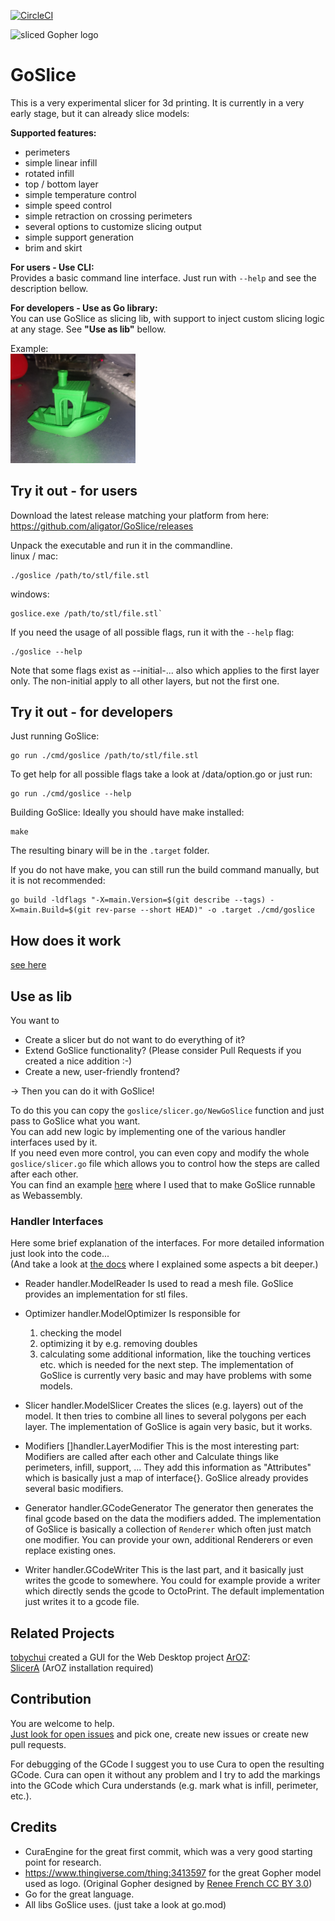 [![CircleCI](https://circleci.com/gh/aligator/GoSlice.svg?style=svg)](https://circleci.com/gh/aligator/GoSlice)

<img width="200" alt="sliced Gopher logo" src="https://raw.githubusercontent.com/aligator/GoSlice/master/logo.png">

# GoSlice

This is a very experimental slicer for 3d printing. It is currently in a very early stage, but it can already slice models:

__Supported features:__
* perimeters
* simple linear infill
* rotated infill
* top / bottom layer
* simple temperature control
* simple speed control
* simple retraction on crossing perimeters
* several options to customize slicing output
* simple support generation
* brim and skirt

__For users - Use CLI:__  
Provides a basic command line interface. Just run with `--help` and see the description bellow.

__For developers - Use as Go library:__  
You can use GoSlice as slicing lib, with support to inject custom slicing logic at any stage.
See __"Use as lib"__ bellow.

Example:  
<img width="200" alt="sliced Gopher logo" src="https://raw.githubusercontent.com/aligator/GoSlice/master/docs/GoSlice-print.png">

## Try it out - for users
Download the latest release matching your platform from here:
https://github.com/aligator/GoSlice/releases

Unpack the executable and run it in the commandline.  
linux / mac:  
```
./goslice /path/to/stl/file.stl
```

windows:  
```
goslice.exe /path/to/stl/file.stl` 
```

If you need the usage of all possible flags, run it with the `--help` flag:
```
./goslice --help
```

Note that some flags exist as --initial-... also which applies to the first layer only.
The non-initial apply to all other layers, but not the first one.

## Try it out - for developers
Just running GoSlice:
```
go run ./cmd/goslice /path/to/stl/file.stl
```
To get help for all possible flags take a look at /data/option.go or just run:
```
go run ./cmd/goslice --help
```

Building GoSlice:
Ideally you should have make installed:
```
make
```
The resulting binary will be in the `.target` folder.

If you do not have make, you can still run the build command manually, but it is not recommended:
```
go build -ldflags "-X=main.Version=$(git describe --tags) -X=main.Build=$(git rev-parse --short HEAD)" -o .target ./cmd/goslice
```
## How does it work
[see here](docs/README.md)

## Use as lib
You want to
* Create a slicer but do not want to do everything of it?
* Extend GoSlice functionality? (Please consider Pull Requests if you created a nice addition :-)
* Create a new, user-friendly frontend?

-> Then you can do it with GoSlice!  

To do this you can copy the `goslice/slicer.go/NewGoSlice` function and just pass to GoSlice what you want.  
You can add new logic by implementing one of the various handler interfaces used by it.  
If you need even more control, you can even copy and modify the whole `goslice/slicer.go` file which allows you to
control how the steps are called after each other.  
You can find an example [here](https://github.com/aligator/dev/blob/main/go/goslice/main.go) where I used that to make GoSlice runnable as Webassembly.

### Handler Interfaces
Here some brief explanation of the interfaces. For more detailed information just look into the code...  
(And take a look at [the docs](docs/README.md) where I explained some aspects a bit deeper.)
* Reader    handler.ModelReader
  Is used to read a mesh file. GoSlice provides an implementation for stl files.

* Optimizer handler.ModelOptimizer
  Is responsible for 
  1. checking the model
  2. optimizing it by e.g. removing doubles
  3. calculating some additional information, like the touching vertices etc. which is needed for the next step. The
     implementation of GoSlice is currently very basic and may have problems with some models.

* Slicer    handler.ModelSlicer
  Creates the slices (e.g. layers) out of the model. 
  It then tries to combine all lines to several polygons per each layer.
  The implementation of GoSlice is again very basic, but it works.

* Modifiers []handler.LayerModifier
  This is the most interesting part: Modifiers are called after each other and 
  Calculate things like perimeters, infill, support, ...
  They add this information as "Attributes" which is basically just a map of interface{}.
  GoSlice already provides several basic modifiers.

* Generator handler.GCodeGenerator
  The generator then generates the final gcode based on the data the modifiers added.
  The implementation of GoSlice is basically a collection of `Renderer` which often just match one modifier.
  You can provide your own, additional Renderers or even replace existing ones.

* Writer    handler.GCodeWriter
  This is the last part, and it basically just writes the gcode to somewhere.
  You could for example provide a writer which directly sends the gcode to OctoPrint.
  The default implementation just writes it to a gcode file.

## Related Projects
[tobychui](https://github.com/tobychui) created a GUI for the Web Desktop project [ArOZ](https://github.com/tobychui/arozos):  
[SlicerA](https://github.com/tobychui/SlicerA) (ArOZ installation required)

## Contribution
You are welcome to help.  
[Just look for open issues](https://github.com/aligator/GoSlice/issues) and pick one, create new issues or create new pull requests.

For debugging of the GCode I suggest you to use Cura to open the resulting GCode.
Cura can open it without any problem and I try to add the markings into the GCode which Cura understands (e.g. mark what is infill, perimeter, etc.).

## Credits
* CuraEngine for the great first commit, which was a very good starting point for research.
* https://www.thingiverse.com/thing:3413597 for the great Gopher model used as logo. (Original Gopher designed by [Renee French CC BY 3.0](http://reneefrench.blogspot.com/))
* Go for the great language.
* All libs GoSlice uses. (just take a look at go.mod)
